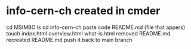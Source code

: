 # info-cern-ch created in cmder
cd MSIMBO
ls
cd info-cern-ch
paste code
README.md (file that appers)
touch index.html overview.html what-is.html
removed README.md 
recreated README.md
push it back to main branch
